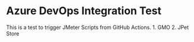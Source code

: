 # Azure DevOps Integration Test
This is a test to trigger JMeter Scripts from GitHub Actions.
	1. GMO
	2. JPet Store
